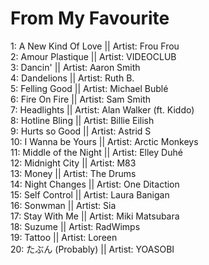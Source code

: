 # From My Favourite

1: A New Kind Of Love || Artist: Frou Frou
<br>
2: Amour Plastique || Artist: VIDEOCLUB
<br>
3: Dancin' || Artist: Aaron Smith
<br>
4: Dandelions || Artist: Ruth B.
<br>
5: Felling Good || Artist: Michael Bublé
<br>
6: Fire On Fire || Artist: Sam Smith
<br>
7: Headlights || Artist: Alan Walker (ft. Kiddo)
<br>
8: Hotline Bling || Artist: Billie Eilish
<br>
9: Hurts so Good || Artist: Astrid S
<br>
10: I Wanna be Yours || Artist: Arctic Monkeys
<br>
11: Middle of the Night || Artist: Elley Duhé
<br>
12: Midnight City || Artist: M83
<br>
13: Money || Artist: The Drums
<br>
14: Night Changes || Artist: One Ditaction
<br>
15: Self Control || Artist: Laura Banigan
<br>
16: Sonwman || Artist: Sia
<br>
17: Stay With Me || Artist: Miki Matsubara
<br>
18: Suzume || Artist: RadWimps
<br>
19: Tattoo || Artist: Loreen
<br>
20: たぶん (Probably) || Artist: YOASOBI
<br>